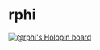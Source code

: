 # rphi
[![@rphi's Holopin board](https://holopin.io/api/user/board?user=rphi)](https://holopin.io/@rphi)
